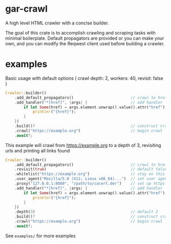 # gar-crawl
A high level HTML crawler with a concise builder.  

The goal of this crate is to accomplish crawling and scraping tasks with minimal boilerplate.
Default propagators are provided or you can make your own, and you can modify the Reqwest client used
before building a crawler.

# examples
Basic usage with default options ( crawl depth: 2, workers: 40, revisit: false )  
```rust
Crawler::builder()
    .add_default_propagators()                         // crawl to href and src links
    .add_handler("*[href]", |args| {                   // add handler
        if let Some(href) = args.element.unwrap().value().attr("href") {
            println!("{href}");
        }
    })
    .build()?                                          // construct crawler
    .crawl("https://example.org")                      // begin crawl
    .await?;
```  

This example will crawl from https://example.org to a depth of 3, revisiting urls and printing all links found  
```rust
Crawler::builder()
    .add_default_propagators()                         // crawl to href and src links
    .revisit(true)                                     // default false
    .whitelist("https://example.org")                  // stay on this site
    .user_agent("Mozilla/5.0 (X11; Linux x86_64)...")  // set user agent
    .proxy("127.0.0.1:8080", "/path/to/cacert.der")    // set up https proxy
    .add_handler("*[href]", |args| {                   // add handler
        if let Some(href) = args.element.unwrap().value().attr("href") {
            println!("{href}");
        }
    })
    .depth(3)                                          // default 2
    .build()?                                          // construct crawler
    .crawl("https://example.org")                      // begin crawl
    .await?;
```  

See `examples/` for more examples
